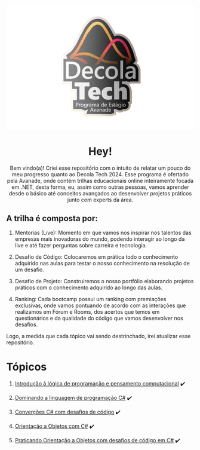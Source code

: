 <div text align="center">

<img src="Imagens/Perfil.png">
</div>

<div text align="center">

# Hey!
Bem vindo(a)! Criei esse repositório com o intuito de relatar um pouco do meu progresso quanto ao Decola Tech 2024. Esse programa é ofertado pela Avanade, onde contém trilhas educacionais online inteiramente focada em .NET, desta forma, eu, assim como outras pessoas, 
vamos aprender desde o básico até conceitos avançados ao desenvolver projetos práticos junto com experts da área. 

</div>

## A trilha é composta por: 

1. Mentorias (Live): Momento em que vamos nos inspirar nos talentos das empresas mais inovadoras do mundo, podendo interagir ao longo da live e até fazer perguntas sobre carreira e tecnologia.

2. Desafio de Código: Colocaremos em prática todo o conhecimento adquirido nas aulas para testar o nosso conhecimento na resolução de um desafio.

3. Desafio de Projeto: Construiremos o nosso portfólio elaborando projetos práticos com o conhecimento adquirido ao longo das aulas.

4. Ranking: Cada bootcamp possui um ranking com premiações exclusivas, onde vamos pontuando de acordo com as interações que realizamos em Fórum e Rooms, dos acertos que temos em questionários e da qualidade do código que vamos desenvolver nos desafios.

Logo, a medida que cada tópico vai sendo destrinchado, irei atualizar esse repositório. 


# Tópicos

1. [Introdução à lógica de programação e pensamento computacional](topico1) :heavy_check_mark: 

2. [Dominando a linguagem de programação C#](topico2) :heavy_check_mark: 

3. [Converções C# com desafios de código](topico3) :heavy_check_mark: 

4. [Orientação a Objetos com C#](topico4) :heavy_check_mark: 

5. [Praticando Orientação a Objetos com desafios de código em C#](topico5) :heavy_check_mark: 